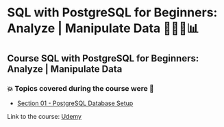 # SQL with PostgreSQL for Beginners: Analyze | Manipulate Data 👨‍💻:game_die::bar_chart:
## Course SQL with PostgreSQL for Beginners: Analyze | Manipulate Data
### :boom: Topics covered during the course were :rocket:
- [Section 01 - PostgreSQL Database Setup]()


Link to the course: [Udemy](https://www.udemy.com/course/sql-with-postgresql-for-beginners-analyze-manipulate-data/)
